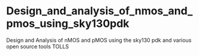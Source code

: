 # Design_and_analysis_of_nmos_and_pmos_using_sky130pdk
Design and Analysis of nMOS and pMOS  using the sky130 pdk and various open source tools
TOLLS
